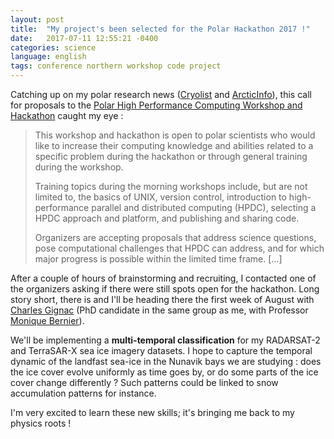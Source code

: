 ```yaml
---
layout: post
title:  "My project's been selected for the Polar Hackathon 2017 !"
date:   2017-07-11 12:55:21 -0400
categories: science
language: english
tags: conference northern workshop code project
---
```

Catching up on my polar research news ([Cryolist][Cryolist] and [ArcticInfo][ArcticInfo]), this call for proposals to the [Polar High Performance Computing Workshop and Hackathon][PolarHackathon-Post] caught my eye :
>This workshop and hackathon is open to polar scientists who would like to increase their computing knowledge and abilities related to a specific problem during the hackathon or through general training during the workshop.
>
>Training topics during the morning workshops include, but are not limited to, the basics of UNIX, version control, introduction to
high-performance parallel and distributed computing (HPDC), selecting a HPDC approach and platform, and publishing and sharing code.
>
>Organizers are accepting proposals that address science questions, pose computational challenges that HPDC can address, and for which major progress is possible within the limited time frame. [...]

After a couple of hours of brainstorming and recruiting, I contacted one of the organizers asking if there were still spots open for the hackathon. Long story short, there is and I'll be heading there the first week of August with [Charles Gignac][CharlesGignac-CEN] (PhD candidate in the same group as me, with Professor [Monique Bernier][MBGroup-Page]).

We'll be implementing a **multi-temporal classification** for my RADARSAT-2 and TerraSAR-X sea ice imagery datasets. I hope to capture the temporal dynamic of the landfast sea-ice in the Nunavik bays we are studying : does the ice cover evolve uniformly as time goes by, or do some parts of the ice cover change differently ? Such patterns could be linked to snow accumulation patterns for instance.

I'm very excited to learn these new skills; it's bringing me back to my physics roots !

[Cryolist]:http://cryolist.org
[ArcticInfo]:https://www.arcus.org/arctic-info
[PolarHackathon-Post]:https://www.arcus.org/events/arctic-calendar/27181
[MBGroup-Page]:http://www.inrs.ca/english/monique-bernier
[CharlesGignac-CEN]:http://www.cen.ulaval.ca/en/membre.aspx?id=3600812&membre=cgignac

[EOSummit17-page]:https://crss-sct.ca/earth-observation-EOSummit17-2017/
